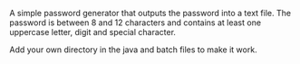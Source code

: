 A simple password generator that outputs the password into a text file. The password is between 8 and 12 characters and contains at least one uppercase letter, digit and special character.

Add your own directory in the java and batch files to make it work.
